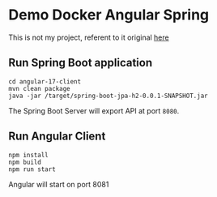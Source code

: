 # Demo Docker Angular Spring
This is not my project, referent to it original [here](https://github.com/arctica-non/spring-boot-angular-17-crud-example) 

## Run Spring Boot application
```
cd angular-17-client
mvn clean package
java -jar /target/spring-boot-jpa-h2-0.0.1-SNAPSHOT.jar
```
The Spring Boot Server will export API at port `8080`.

## Run Angular Client
```
npm install
npm build
npm run start
```
Angular will start on port 8081
